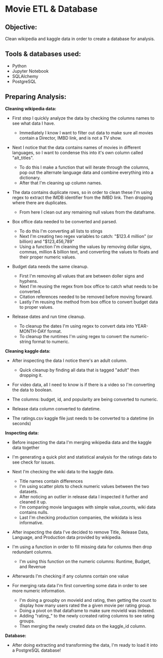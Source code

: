 # Movie ETL & Database

## Objective: 
Clean wikipedia and kaggle data in order to create a database for analysis.

## Tools & databases used:
- Python
- Jupyter Notebook
- SQLAlchemy
- PostgreSQL

## Preparing Analysis:

**Cleaning wikipedia data:**

- First step I quickly analyze the data by checking the columns names to see what data I have.  
	- Immediately I know I want to filter out data to make sure all movies contain a Director, IMBD link, and is not a TV show.

- Next I notice that the data contains names of movies in different languages, so I want to condense this into it's own column called "alt_titles".
	- To do this I make a function that will iterate through the columns, pop out the alternate language data and combine everything into a dictionary.
	- After that I'm cleaning up column names.

- The data contains duplicate rows, so in order to clean these I'm using regex to extract the IMDB identifier from the IMBD link. Then dropping where there are duplicates.
	- From here I clean out any remaining null values from the dataframe.

- Box office data needed to be converted and parsed.
	- To do this I'm converting all lists to stings
	- Next I'm creating two regex variables to catch: "$123.4 million" (or billion) and "$123,456,789"
	- Using a function I'm cleaning the values by removing dollar signs, commas, million & billion text, and converting the values to floats and their proper numeric values.
	
- Budget data needs the same cleanup.
	- First I'm removing all values that are between doller signs and hyphens.
	- Next I'm reusing the regex from box office to catch what needs to be converted.
	- Citation references needed to be removed before moving forward.
	- Lastly I'm reusing the method from box office to convert budget data to proper values.

- Release dates and run time cleanup.	
	- To cleanup the dates I'm using regex to convert data into YEAR-MONTH-DAY format.
	- To cleanup the runtimes I'm using regex to convert the numeric-string format to numeric.

**Cleaning kaggle data:**

- After inspecting the data I notice there's an adult column.
	- Quick cleanup by finding all data that is tagged "adult" then dropping it.

- For video data, all I need to know is if there is a video so I'm converting the data to boolean.

- The columns: budget, id, and popularity are being converted to numeric.

- Release data column converted to datetime.

- The ratings.csv kaggle file just needs to be converted to a datetime (in seconds)

**Inspecting data:**

- Before inspecting the data I'm merging wikipedia data and the kaggle data together

- I'm generating a quick plot and statistical analysis for the ratings data to see check for issues.

- Next I'm checking the wiki data to the kaggle data.
	- Title names contain differences
	- I'm using scatter plots to check numeric values between the two datasets.
	- After noticing an outlier in release data I inspected it further and cleaned it up.
	- I'm comparing movie languages with simple value_counts, wiki data contains nulls.
	- Last I'm checking production companies, the wikidata is less informative.
	
- After inspecting the data I've decided to remove Title, Release Data, Language, and Production data provided by wikipedia.

- I'm using a function in order to fill missing data for columns then drop redundant columns.
	- I'm using this function on the numeric columns: Runtime, Budget, and Revenue

- Afterwards I'm checking if any columns contain one value

- For merging rata data I'm first converting some data in order to see more numeric information.
	- I'm doing a groupby on movieId and rating, then getting the count to display how many users rated the a given movie per rating group.
	- Doing a pivot on that dataframe to make sure movieId was indexed.
	- Adding "rating_" to the newly ccreated rating columns to see rating groups.
	- Then merging the newly created data on the kaggle_id column.
	
**Database:**

- After doing extracting and transforming the data, I'm ready to load it into a PostgreSQL database!
